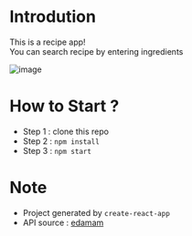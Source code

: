 # Introdution
This is a recipe app!<br/>
You can search recipe by entering ingredients<br/>

![image](https://github.com/YuweiHu/recipe-app/blob/master/recipe-app-2.gif)

# How to Start ? 
- Step 1 : clone this repo
- Step 2 : `npm install`
- Step 3 : `npm start`

# Note
- Project generated by `create-react-app`
- API source : [edamam](https://www.edamam.com/)
